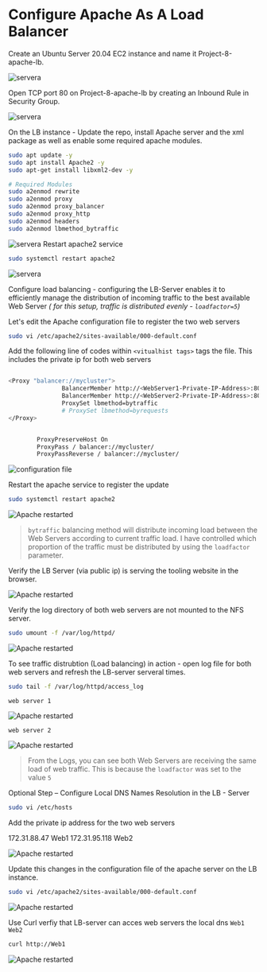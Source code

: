 # Configure Apache As A Load Balancer

Create an Ubuntu Server 20.04 EC2 instance and name it Project-8-apache-lb.

![servera](./images/1.png)

Open TCP port 80 on Project-8-apache-lb by creating an Inbound Rule in Security Group.

![servera](./images/2.png)

On the LB instance - Update the repo, install Apache server and the xml package as well as enable some required apache modules.

```bash
sudo apt update -y
sudo apt install Apache2 -y
sudo apt-get install libxml2-dev -y

# Required Modules
sudo a2enmod rewrite
sudo a2enmod proxy
sudo a2enmod proxy_balancer
sudo a2enmod proxy_http
sudo a2enmod headers
sudo a2enmod lbmethod_bytraffic
```

![servera](./images/3.png)
Restart apache2 service

```bash
sudo systemctl restart apache2
```

![servera](./images/4.png)

Configure load balancing  - configuring the LB-Server enables it to efficiently manage the distribution of incoming traffic to the best available Web Server *( for this setup, traffic is distributed evenly - ```loadfactor=5```)*

Let's edit the Apache configuration file to register the two web servers

```bash
sudo vi /etc/apache2/sites-available/000-default.conf
```

Add the following line of codes within ```<vitualhist tags>``` tags the file. This includes the private ip for both web servers

```bash

<Proxy "balancer://mycluster">
               BalancerMember http://<WebServer1-Private-IP-Address>:80 loadfactor=5 timeout=1
               BalancerMember http://<WebServer2-Private-IP-Address>:80 loadfactor=5 timeout=1
               ProxySet lbmethod=bytraffic
               # ProxySet lbmethod=byrequests
</Proxy>


        ProxyPreserveHost On
        ProxyPass / balancer://mycluster/
        ProxyPassReverse / balancer://mycluster/
```

![configuration file](./images/5.png)

Restart the apache service to register the update

```bash
sudo systemctl restart apache2
```

![Apache restarted](./images/6.png)

> ```bytraffic``` balancing method will distribute incoming load between the Web Servers according to current traffic load. I have controlled which proportion of the traffic must be distributed by using the ```loadfactor``` parameter.

Verify the LB Server (via public ip) is serving the tooling website in the browser.

![Apache restarted](./images/7.png)

Verify the log directory of both web servers are not mounted to the NFS server.

```bash
sudo umount -f /var/log/httpd/
```

![Apache restarted](./images/8.png)

To see traffic distrubtion (Load balancing) in action - open log file for both web servers and refresh the LB-server serveral times.

```bash
sudo tail -f /var/log/httpd/access_log
```

``` web server 1 ```

![Apache restarted](./images/9.png)

``` web server 2 ```

![Apache restarted](./images/10.png)

> From the Logs, you can see both Web Servers are receiving the same load of web traffic. This is because the ``` loadfactor ``` was set to the value ``` 5 ```

Optional Step – Configure Local DNS Names Resolution in the LB - Server

```bash
sudo vi /etc/hosts
```

Add the private ip address for the two web servers

172.31.88.47 Web1
172.31.95.118 Web2

![Apache restarted](./images/11.png)

Update this changes in the configuration file of the apache server on the LB instance.

```bash
sudo vi /etc/apache2/sites-available/000-default.conf
```

![Apache restarted](./images/12.png)

Use Curl verfiy that LB-server can acces web servers the local dns ``` Web1 Web2 ```

```bash
curl http://Web1
```

![Apache restarted](./images/13.png)